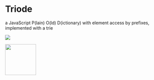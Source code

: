 

# Triode

a JavaScript P(lain) O(ld) D(ictionary) with element access by prefixes, implemented with a trie

![](https://upload.wikimedia.org/wikipedia/commons/thumb/1/19/Dubulttriode_darbiibaa.jpg/364px-Dubulttriode_darbiibaa.jpg)

<img width=100 src='https://upload.wikimedia.org/wikipedia/commons/thumb/1/19/Dubulttriode_darbiibaa.jpg/364px-Dubulttriode_darbiibaa.jpg'>


